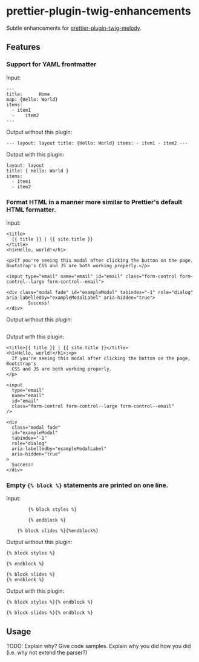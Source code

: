 # prettier-plugin-twig-enhancements

Subtle enhancements for [prettier-plugin-twig-melody](https://github.com/trivago/prettier-plugin-twig-melody).

## Features

### Support for YAML frontmatter

Input:

```njk
---
title:      Home
map: {Hello: World}
items:
  - item1
  -    item2
---
```

Output without this plugin:

```njk
--- layout: layout title: {Hello: World} items: - item1 - item2 ---
```

Output with this plugin:

```njk
layout: layout
title: { Hello: World }
items:
  - item1
  - item2
```

### Format HTML in a manner more similar to Prettier's default HTML formatter.

Input:

```njk
<title>
  {{ title }} | {{ site.title }}
</title>
<h1>Hello, world!</h1>

<p>If you're seeing this modal after clicking the button on the page, Bootstrap's CSS and JS are both working properly.</p>

<input type="email" name="email" id="email" class="form-control form-control--large form-control--email">

<div class="modal fade" id="exampleModal" tabindex="-1" role="dialog" aria-labelledby="exampleModalLabel" aria-hidden="true">
        Success!
</div>
```

Output without this plugin:

```njk

```

Output with this plugin:

```njk
<title>{{ title }} | {{ site.title }}</title>
<h1>Hello, world!</h1>;<p>
  If you're seeing this modal after clicking the button on the page, Bootstrap's
  CSS and JS are both working properly.
</p>

<input
  type="email"
  name="email"
  id="email"
  class="form-control form-control--large form-control--email"
/>

<div
  class="modal fade"
  id="exampleModal"
  tabindex="-1"
  role="dialog"
  aria-labelledby="exampleModalLabel"
  aria-hidden="true"
>
  Success!
</div>
```

### Empty `{% block %}` statements are printed on one line.

Input:

```njk
        {% block styles %}

        {% endblock %}

    {% block slides %}{%endblock%}
```

Output without this plugin:

```njk
{% block styles %}

{% endblock %}

{% block slides %}
{% endblock %}
```

Output with this plugin:

```njk
{% block styles %}{% endblock %}

{% block slides %}{% endblock %}
```

## Usage

TODO: Explain why? Give code samples. Explain why you did how you did (i.e. why not extend the parser?)
